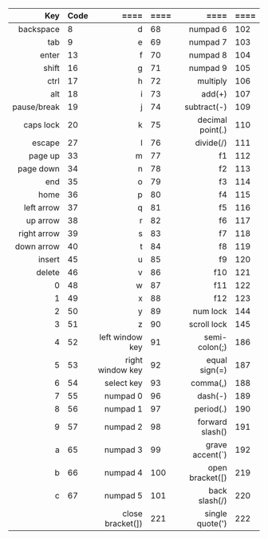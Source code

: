 | Key  | Code | ==== | ==== | ==== | ==== |
|----:|:----|----:|:----|----:|:----|
|  backspace | 8| d | 68| numpad 6 | 102|
|  tab | 9| e | 69| numpad 7 | 103|
|  enter | 13| f | 70| numpad 8 | 104|
|  shift | 16| g | 71| numpad 9 | 105|
|  ctrl | 17| h | 72| multiply | 106|
|  alt | 18| i | 73| add(+) | 107|
|  pause/break | 19| j | 74| subtract(-) | 109|
|  caps lock | 20| k | 75| decimal point(.) | 110|
|  escape | 27| l | 76| divide(/) | 111|
|  page up | 33| m | 77| f1 | 112|
|  page down | 34| n | 78| f2 | 113|
|  end | 35| o | 79| f3 | 114|
|  home | 36| p | 80| f4 | 115|
|  left arrow | 37| q | 81| f5 | 116|
|  up arrow | 38| r | 82| f6 | 117|
|  right arrow | 39| s | 83| f7 | 118|
|  down arrow | 40| t | 84| f8 | 119|
|  insert | 45| u | 85| f9 | 120|
|  delete | 46| v | 86| f10 | 121|
|  0 | 48| w | 87| f11 | 122|
|  1 | 49| x | 88| f12 | 123|
|  2 | 50| y | 89| num lock | 144|
|  3 | 51| z | 90| scroll lock | 145|
|  4 | 52| left window key | 91| semi-colon(;) | 186|
|  5 | 53| right window key | 92| equal sign(=) | 187|
|  6 | 54| select key | 93| comma(,) | 188|
|  7 | 55| numpad 0 | 96| dash(-) | 189|
|  8 | 56| numpad 1 | 97| period(.) | 190|
|  9 | 57| numpad 2 | 98| forward slash(\) | 191|
|  a | 65| numpad 3 | 99| grave accent(`) | 192|
|  b | 66| numpad 4 | 100| open bracket([) | 219|
|  c | 67| numpad 5 | 101| back slash(/) | 220|
|      |     |  close bracket(]) | 221| single quote(') | 222|




